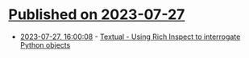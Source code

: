 # [Published on 2023-07-27](index.md)

* [2023-07-27, 16:00:08](https://lobste.rs/s/xemmsw/textual_using_rich_inspect_interrogate) - [Textual - Using Rich Inspect to interrogate Python objects](https://textual.textualize.io/blog/2023/07/27/using-rich-inspect-to-interrogate-python-objects/)
